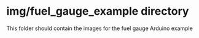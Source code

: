 img/fuel_gauge_example directory
====================
This folder should contain the images for the fuel gauge Arduino example

